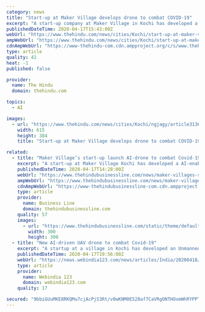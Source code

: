 ```yaml
---
category: news
title: "Start-up at Maker Village develops drone to combat COVID-19"
excerpt: "A start-up company at Maker Village in Kochi has developed a drone powered with artificial intelligence that can help combat COVID-19 by monitoring body temperature, supplying essential commodities and spraying disinfectants. The unmanned Garud has been designed and engineered by AI Aerial Dynamics at the Maker Village, India’s largest ..."
publishedDateTime: 2020-04-17T15:43:00Z
webUrl: "https://www.thehindu.com/news/cities/Kochi/start-up-at-maker-village-develops-drone-to-combat-covid-19/article31369556.ece"
ampWebUrl: "https://www.thehindu.com/news/cities/Kochi/start-up-at-maker-village-develops-drone-to-combat-covid-19/article31369556.ece/amp/"
cdnAmpWebUrl: "https://www-thehindu-com.cdn.ampproject.org/c/s/www.thehindu.com/news/cities/Kochi/start-up-at-maker-village-develops-drone-to-combat-covid-19/article31369556.ece/amp/"
type: article
quality: 42
heat: -1
published: false

provider:
  name: The Hindu
  domain: thehindu.com

topics:
  - AI

images:
  - url: "https://www.thehindu.com/news/cities/Kochi/ngjagy/article31369554.ece/ALTERNATES/LANDSCAPE_615/ai-aerial-dynamics-spraying-uav"
    width: 615
    height: 384
    title: "Start-up at Maker Village develops drone to combat COVID-19"

related:
  - title: "Maker Village’s start-up launch AI-drone to combat Covid-19"
    excerpt: "A start-up at Maker Village Kochi has developed a AI-enabled drone to monitor body temperature, supply essential commodities and spray disinfectants. The Garud has been designed and engineered by AI Aerial Dynamics at the Maker Village, which is India’s largest electronic hardware incubator and ESDM facility. The indigenously-made drone is ..."
    publishedDateTime: 2020-04-17T14:28:00Z
    webUrl: "https://www.thehindubusinessline.com/news/maker-villages-start-up-launch-ai-drone-to-combat-covid-19/article31368638.ece"
    ampWebUrl: "https://www.thehindubusinessline.com/news/maker-villages-start-up-launch-ai-drone-to-combat-covid-19/article31368638.ece/amp/"
    cdnAmpWebUrl: "https://www-thehindubusinessline-com.cdn.ampproject.org/c/s/www.thehindubusinessline.com/news/maker-villages-start-up-launch-ai-drone-to-combat-covid-19/article31368638.ece/amp/"
    type: article
    provider:
      name: Business Line
      domain: thehindubusinessline.com
    quality: 57
    images:
      - url: "https://www.thehindubusinessline.com/static/theme/default/base/img/og-image.jpg"
        width: 300
        height: 300
  - title: "New AI-driven UAV drone to combat Covid-19"
    excerpt: "A startup at a village in Kochi has developed an Unmanned Aerial Vehicle ( UAV) drone supported with artificial intelligence that can help combat Covid-19 by monitoring body temperature, supplying essential commodities and spraying disinfectants. The unmanned 'Garud' has been designed and engineered by AI Aerial Dynamics at the Maker village ..."
    publishedDateTime: 2020-04-17T19:56:00Z
    webUrl: "https://news.webindia123.com/news/articles/India/20200418/3542647.html"
    type: article
    provider:
      name: Webindia 123
      domain: webindia123.com
    quality: 17

secured: "9bbiGUuMKE8RKQMu7cjAcPjS3Rt/v0wKNM0E528af7CaVRgONTHOxmWhRYPPT7z2Kv2n639Vq8xaiH8rF9K+LDSUoh/ptDmoGZW1zhRaYowJgqN31VHAvYDywD88EGMidZh/RqbLBazCZHBmJBv1fAusYUsyHqMITlhUtd6KG0OIcWxbOwUFO6sG2jYU/GxdjNiIS0n89ElyhosjMFYyu7H+hbi6unEQPTyzjukenwfAOlXV+vEVSBQy5VWzWDvCnrVRCrhqvV1a84cbX5xZYE4Q0dI63BgBkaGToDE2YplEaF2bBkU/Cq67mawpBPVl;DyOefq0vAmQo82Vb7d49bw=="
---
```



